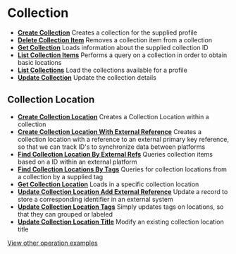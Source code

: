 [//]: # "Weight: 7"
# Collection

- **[Create Collection](/example-operations/collection/CreateCollection.graphql)**
  Creates a collection for the supplied profile
- **[Delete Collection Item](/example-operations/collection/DeleteCollectionItem.graphql)**
  Removes a collection item from a collection
- **[Get Collection](/example-operations/collection/GetCollection.graphql)**
  Loads information about the supplied collection ID
- **[List Collection Items](/example-operations/collection/ListCollectionItems.graphql)**
  Performs a query on a collection in order to obtain basic locations
- **[List Collections](/example-operations/collection/ListCollections.graphql)**
  Load the collections available for a profile
- **[Update Collection](/example-operations/collection/UpdateCollection.graphql)**
  Update the collection details

## Collection Location

- **[Create Collection Location](/example-operations/collection/location/CreateCollectionLocation.graphql)**
  Creates a Collection Location within a collection
- **[Create Collection Location With External Reference](/example-operations/collection/location/CreateCollectionLocationWithExternalReference.graphql)**
  Creates a collection location with a reference to an external primary key reference, so that we can track ID's to synchronize data between platforms
- **[Find Collection Location By External Refs](/example-operations/collection/location/FindCollectionLocationByExternalRefs.graphql)**
  Queries collection items based on a ID within an external platform
- **[Find Collection Locations By Tags](/example-operations/collection/location/FindCollectionLocationsByTags.graphql)**
  Queries for collection locations from a collection by a supplied tag
- **[Get Collection Location](/example-operations/collection/location/GetCollectionLocation.graphql)**
  Loads in a specific collection location
- **[Update Collection Location Add External Reference](/example-operations/collection/location/UpdateCollectionLocationAddExternalReference.graphql)**
  Update a record to store a corresponding identifier in an external system
- **[Update Collection Location Tags](/example-operations/collection/location/UpdateCollectionLocationTags.graphql)**
  Simply updates tags on locations, so that they can grouped or labeled
- **[Update Collection Location Title](/example-operations/collection/location/UpdateCollectionLocationTitle.graphql)**
  Modify an existing collection location title

[View other operation examples](/example-operations)